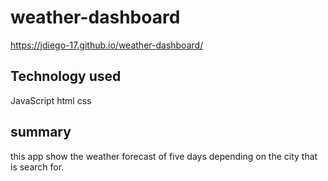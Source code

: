 # weather-dashboard

https://jdiego-17.github.io/weather-dashboard/

## Technology used 

JavaScript
html 
css


## summary 

this app show the weather forecast of five days depending on the city 
that is search for.
